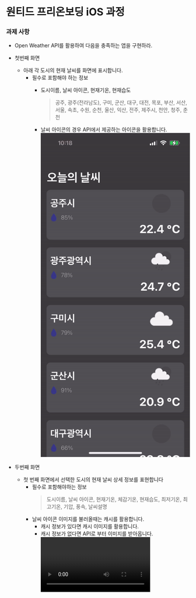 # 원티드 프리온보딩 iOS 과정
### 과제 사항
- Open Weather API를 활용하여 다음을 충족하는 앱을 구현하라.
- 첫번째 화면
    - 아래 각 도시의 현재 날씨를 화면에 표시합니다.
        - 필수로 포함해야 하는 정보
            - 도시이름, 날씨 아이콘, 현재기온, 현재습도
                
                > 공주, 광주(전라남도), 구미, 군산, 대구, 대전, 목포, 부산, 서산, 서울, 속초, 수원, 순천, 울산, 익산, 전주, 제주시, 천안, 청주, 춘천
            - 날씨 아이콘의 경우 API에서 제공하는 아이콘을 활용합니다.  
    ![FIRST](previews/firstRecord.gif)

- 두번째 화면
    - 첫 번째 화면에서 선택한 도시의 현재 날씨 상세 정보를 표현합니다
        - 필수로 포함해야하는 정보
            > 도시이름, 날씨 아이콘, 현재기온, 체감기온, 현재습도, 최저기온, 최고기온, 기압, 풍속, 날씨설명
        - 날씨 아이콘 이미지를 불러올때는 캐시를 활용합니다.
            - 캐시 정보가 있다면 캐시 이미지를 활용합니다.
            - 캐시 정보가 없다면 API로 부터 이미지를 받아옵니다.
    ![SecondRecord](previews/WeatherSecond.MP4)

